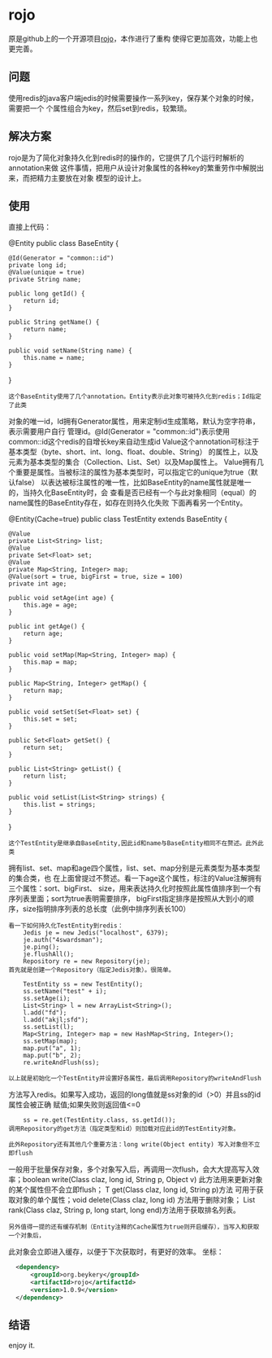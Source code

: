 # rojo  


原是github上的一个开源项目[rojo](https://github.com/giulio/rojo)，本作进行了重构
使得它更加高效，功能上也更完善。

## 问题

使用redis的java客户端jedis的时候需要操作一系列key，保存某个对象的时候，需要把一个
个属性组合为key，然后set到redis，较繁琐。

## 解决方案

rojo是为了简化对象持久化到redis时的操作的，它提供了几个运行时解析的annotation来做
这件事情，把用户从设计对象属性的各种key的繁重劳作中解脱出来，而把精力主要放在对象
模型的设计上。

## 使用

直接上代码：

@Entity
public class BaseEntity {

    @Id(Generator = "common::id")
    private long id;
    @Value(unique = true)
    private String name;

    public long getId() {
        return id;
    }

    public String getName() {
        return name;
    }

    public void setName(String name) {
        this.name = name;
    }

}


    这个BaseEntity使用了几个annotation。Entity表示此对象可被持久化到redis；Id指定了此类
对象的唯一id，Id拥有Generator属性，用来定制id生成策略，默认为空字符串，表示需要用户自行
管理id。@Id(Generator = "common::id")表示使用common::id这个redis的自增长key来自动生成id
    Value这个annotation可标注于基本类型（byte、short、int、long、float、double、String）
的属性上，以及元素为基本类型的集合（Collection、List、Set）以及Map属性上。	
    Value拥有几个重要是属性。当被标注的属性为基本类型时，可以指定它的unique为true（默认false）
以表达被标注属性的唯一性，比如BaseEntity的name属性就是唯一的，当持久化BaseEntity时，会
查看是否已经有一个与此对象相同（equal）的name属性的BaseEntity存在，如存在则持久化失败
    下面再看另一个Entity。
	

@Entity(Cache=true)
public class TestEntity extends BaseEntity {

    @Value
    private List<String> list;
    @Value
    private Set<Float> set;
    @Value
    private Map<String, Integer> map;
    @Value(sort = true, bigFirst = true, size = 100)
    private int age;

    public void setAge(int age) {
        this.age = age;
    }

    public int getAge() {
        return age;
    }

    public void setMap(Map<String, Integer> map) {
        this.map = map;
    }

    public Map<String, Integer> getMap() {
        return map;
    }

    public void setSet(Set<Float> set) {
        this.set = set;
    }

    public Set<Float> getSet() {
        return set;
    }

    public List<String> getList() {
        return list;
    }

    public void setList(List<String> strings) {
        this.list = strings;
    }

}
    
	
	这个TestEntity是继承自BaseEntity,因此id和name与BaseEntity相同不在赘述。此外此类
拥有list、set、map和age四个属性，list、set、map分别是元素类型为基本类型的集合类，也
在上面曾提过不赘述。看一下age这个属性，标注的Value注解拥有三个属性：sort、bigFirst、
size，用来表达持久化时按照此属性值排序到一个有序列表里面；sort为true表明需要排序，
bigFirst指定排序是按照从大到小的顺序，size指明排序列表的总长度（此例中排序列表长100）

    看一下如何持久化TestEntity到redis：
	    Jedis je = new Jedis("localhost", 6379);
        je.auth("4swardsman");
        je.ping();
        je.flushAll();
        Repository re = new Repository(je);
	首先就是创建一个Repository（指定Jedis对象）。很简单。
	
	    TestEntity ss = new TestEntity();
        ss.setName("test" + i);
        ss.setAge(i);
        List<String> l = new ArrayList<String>();
        l.add("fd");
        l.add("akjl;sfd");
        ss.setList(l);
        Map<String, Integer> map = new HashMap<String, Integer>();
        ss.setMap(map);
        map.put("a", 1);
        map.put("b", 2);
        re.writeAndFlush(ss);
		
	以上就是初始化一个TestEntity并设置好各属性，最后调用Repository的writeAndFlush
方法写入redis。如果写入成功，返回的long值就是ss对象的id（>0）并且ss的id属性会被正确
赋值;如果失败则返回值<=0

        ss = re.get(TestEntity.class, ss.getId());
	调用Repository的get方法（指定类型和id）则加载对应此id的TestEntity对象。
	
	此外Repository还有其他几个重要方法：long write(Object entity) 写入对象但不立即flush
一般用于批量保存对象，多个对象写入后，再调用一次flush，会大大提高写入效率；boolean write(Class claz, long id, String p, Object v) 
此方法用来更新对象的某个属性但不会立即flush；<T> T get(Class<T> claz, long id, String p)方法
可用于获取对象的单个属性；void delete(Class claz, long id) 方法用于删除对象；
List<Long> rank(Class claz, String p, long start, long end)方法用于获取排名列表。
    
	另外值得一提的还有缓存机制（Entity注释的Cache属性为true则开启缓存），当写入和获取一个对象后，
此对象会立即进入缓存，以便于下次获取时，有更好的效率。
坐标：

```xml
  <dependency>
      <groupId>org.beykery</groupId>
      <artifactId>rojo</artifactId>
      <version>1.0.9</version>
  </dependency>
```

## 结语

enjoy it.

	
	
